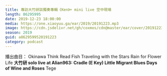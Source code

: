 ```yaml
---
title: 專訪大竹研談獨奏專輯《Ken》+ mini live 空中現場
length: 86295995
date: 2019-12-23 18:00:00
media: https://one.xiaoyuu.ga/ear/2019/20191223.mp3
image: https://cdn.jsdelivr.net/gh/coxmos/cdn@master/ear/cover/20191223.jpeg
season: 2019
guid: a8629599520191223
category: podcast
---
```


播出曲目：
Okinawa
Think Read Fish
Traveling with the Stars
Rain for Flower
Life
<strong>大竹研 solo live at Alian963:
Cradle (E Key) 
Little Migrant Blues
Days of Wine and Roses</strong>
Tege

